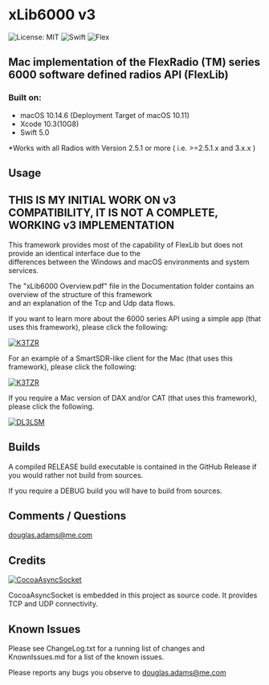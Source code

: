 # xLib6000 v3

![License: MIT](https://img.shields.io/badge/License-MIT-yellow.svg)
![Swift](https://img.shields.io/badge/Swift-5.0-orange.svg?style=flat)
![Flex](https://img.shields.io/badge/Flex_Versions-v2.4_v2.5_v3.x-blue.svg)

## Mac implementation of the FlexRadio (TM) series 6000 software defined radios API (FlexLib)

### Built on:
*  macOS 10.14.6 (Deployment Target of macOS 10.11)
*  Xcode 10.3(10G8)
*  Swift 5.0


*Works with all Radios with Version 2.5.1 or more ( i.e. >=2.5.1.x and 3.x.x )

## Usage




## THIS IS MY INITIAL WORK ON v3 COMPATIBILITY, IT IS NOT A COMPLETE, WORKING v3 IMPLEMENTATION





This framework provides most of the capability of FlexLib but does not provide an identical  interface due to the  
differences between the Windows and macOS environments and system services.

The "xLib6000 Overview.pdf" file in the Documentation folder contains an overview of the structure of this framework  
and an explanation of the Tcp and Udp data flows.  

If you want to learn more about the 6000 series API using a simple app (that uses this framework), please click the following:

[![K3TZR](https://img.shields.io/badge/K3TZR-xAPITester-informational)]( https://github.com/DougPA/xAPITester)


For an example of a SmartSDR-like client for the Mac (that uses this framework), please click the following:

[![K3TZR](https://img.shields.io/badge/K3TZR-xSDR6000-informational)]( https://github.com/DougPA/xSDR6000)


If you require a Mac version of DAX and/or CAT  (that uses this framework), please click the following.

[![DL3LSM](https://img.shields.io/badge/DL3LSM-xDAX-informational)](https://dl3lsm.blogspot.com)


## Builds

A compiled RELEASE build executable is contained in the GitHub Release if you would rather not build from sources.  

If you require a DEBUG build you will have to build from sources.   


## Comments / Questions

douglas.adams@me.com


## Credits

[![CocoaAsyncSocket](https://img.shields.io/badge/CocoaAsyncSocket-v7.6.3-informational)](https://github.com/robbiehanson/CocoaAsyncSocket)

 CocoaAsyncSocket is embedded in this project as source code. It provides TCP and UDP connectivity.


## Known Issues

Please see ChangeLog.txt for a running list of changes and KnownIssues.md for a list of the known issues.

Please reports any bugs you observe to douglas.adams@me.com
